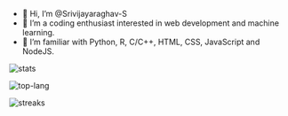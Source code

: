 - 👋 Hi, I’m @Srivijayaraghav-S
- 👀 I’m a coding enthusiast interested in web development and machine learning.
- 🌱 I’m familiar with Python, R, C/C++, HTML, CSS, JavaScript and NodeJS.

<!---
Srivijayaraghav-S/Srivijayaraghav-S is a ✨ special ✨ repository because its `README.md` (this file) appears on your GitHub profile.
You can click the Preview link to take a look at your changes.
--->
[stats]: https://github-readme-stats.vercel.app/api?username=Srivijayaraghav-S&include_all_commits=true&count_private=true&show_icons=true&theme=shades-of-purple
[top-lang]: https://github-readme-stats.vercel.app/api/top-langs?username=Srivijayaraghav-S&layout=compact&theme=shades-of-purple
[streaks]: https://github-readme-streak-stats.herokuapp.com/?user=Srivijayaraghav-S&theme=shades-of-purple
![stats]

![top-lang]

![streaks]
